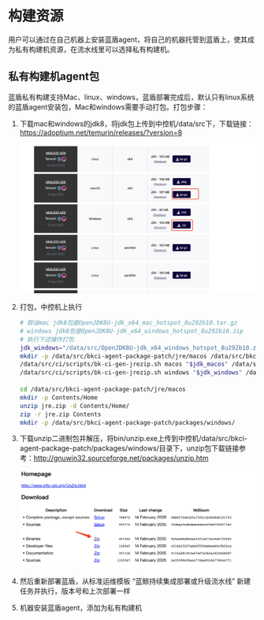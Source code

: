 # 构建资源
用户可以通过在自己机器上安装蓝盾agent，将自己的机器托管到蓝盾上，使其成为私有构建机资源，在流水线里可以选择私有构建机。

## 私有构建机agent包
蓝盾私有构建支持Mac、linux、windows，蓝盾部署完成后，默认只有linux系统的蓝盾agent安装包，Mac和windows需要手动打包。打包步骤：

1. 下载mac和windows的jdk8，将jdk包上传到中控机/data/src下，下载链接：https://adoptium.net/temurin/releases/?version=8
   
   ![image-jdk8-download](../../../assets/image-jdk8-download.png)

2. 打包，中控机上执行
    ```bash
    # 假设mac jdk8包是OpenJDK8U-jdk_x64_mac_hotspot_8u292b10.tar.gz
    # windows jdk8包是OpenJDK8U-jdk_x64_windows_hotspot_8u292b10.zip
    # 执行下述操作打包
    jdk_windows="/data/src/OpenJDK8U-jdk_x64_windows_hotspot_8u292b10.zip"
    mkdir -p /data/src/bkci-agent-package-patch/jre/macos /data/src/bkci-agent-package-patch/jre/windows
    /data/src/ci/scripts/bk-ci-gen-jrezip.sh macos "$jdk_macos" /data/src/bkci-agent-package-patch/jre/macos/jre.zip
    /data/src/ci/scripts/bk-ci-gen-jrezip.sh windows "$jdk_windows" /data/src/bkci-agent-package-patch/jre/windows/jre.zip
    
    cd /data/src/bkci-agent-package-patch/jre/macos
    mkdir -p Contents/Home
    unzip jre.zip -d Contents/Home/
    zip -r jre.zip Contents
    mkdir -p /data/src/bkci-agent-package-patch/packages/windows/
    ```
3. 下载unzip二进制包并解压，将bin/unzip.exe上传到中控机/data/src/bkci-agent-package-patch/packages/windows/目录下，unzip包下载链接参考：http://gnuwin32.sourceforge.net/packages/unzip.htm
   
    ![image-unzip-download](../../../assets/image-unzip-download.png)

4. 然后重新部署蓝盾，从标准运维模板 “蓝鲸持续集成部署或升级流水线” 新建任务并执行，版本号和上次部署一样
5. 机器安装蓝盾agent，添加为私有构建机

